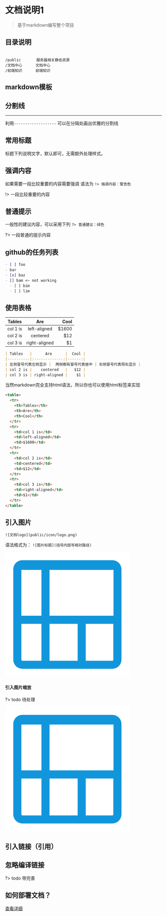 # 文档说明1

> 基于markdown编写整个项目

## 目录说明

```text

/public       服务器相关静态资源
/文档中心      文档中心
/前端知识      前端知识
```

## markdown模板

## 分割线
------------------------------

利用`-------------------` 
可以在分隔处画出优雅的分割线

## 常用标题
标题下列说明文字，默认即可，无需额外处理样式。

## 强调内容
如果需要一段比较重要的内容需要强调 语法为 `!> 强调内容：警告色`

!> 一段比较重要的内容

## 普通提示
一般性的建议内容，可以采用下列 `?> 普通建议：绿色`

?> 一段普通的提示内容

## github的任务列表
```markdown
- [ ] foo
- bar
- [x] baz
- [] bam <~ not working
  - [ ] bim
  - [ ] lim
```
## 使用表格

| Tables   |      Are      |  Cool |
|----------|:-------------:|------:|
| col 1 is |  left-aligned | $1600 |
| col 2 is |    centered   |   $12 |
| col 3 is | right-aligned |    $1 |

```markdown
| Tables   |      Are      |  Cool |
|----------|:-------------:|------:|
| 左侧冒号代表左侧显示 |  两侧都有冒号代表居中 | 右侧冒号代表局右显示 |
| col 2 is |    centered   |   $12 |
| col 3 is | right-aligned |    $1 |
```

当然markdown完全支持html语法，所以你也可以使用html标签来实现
```markdown
<table>
  <tr>
    <th>Tables</th>
    <th>Are</th>
    <th>Cool</th>
  </tr>
  <tr>
    <td>col 1 is</td>
    <td>left-aligned</td>
    <td>$1600</td>
  </tr>
  <tr>
    <td>col 2 is</td>
    <td>centered</td>
    <td>$12</td>
  </tr>
  <tr>
    <td>col 3 is</td>
    <td>right-aligned</td>
    <td>$1</td>
  </tr>
</table>
```


## 引入图片

`![文档logo](public/icon/logo.png)`

语法格式为： `![图片标题](括号内部写相对路径)`

![文档logo](public/icon/logo.png)
#### 引入图片缩放

?> todo 待处理

![文档logo](public/icon/logo.png 'size=40')

## 引入链接（引用）

## 忽略编译链接
?> todo 带完善

## 如何部署文档？
[查看详细](./笔记说明/部署说明/readme.md)
